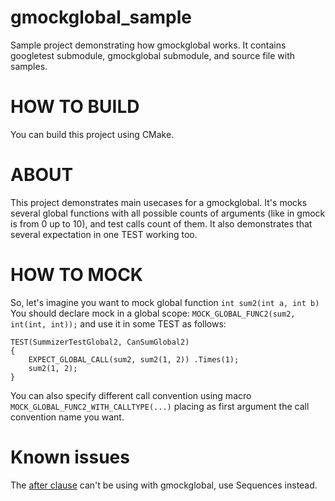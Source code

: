 # gmockglobal_sample
Sample project demonstrating how gmockglobal works. It contains googletest submodule, gmockglobal submodule, and source file with samples.   

# HOW TO BUILD
You can build this project using CMake.  

# ABOUT
This project demonstrates main usecases for a gmockglobal. It's mocks several global functions with all possible counts of arguments (like in gmock is from 0 up to 10), and test calls count of them. It also demonstrates that several expectation in one TEST working too. 

# HOW TO MOCK
So, let's imagine you want to mock global function ```int sum2(int a, int b)``` 
You should declare mock in a global scope:
```MOCK_GLOBAL_FUNC2(sum2, int(int, int));```
and use it in some TEST as follows: 
```
TEST(SummizerTestGlobal2, CanSumGlobal2)
{
    EXPECT_GLOBAL_CALL(sum2, sum2(1, 2)) .Times(1);
    sum2(1, 2);
}
```

You can also specify different call convention using macro ```MOCK_GLOBAL_FUNC2_WITH_CALLTYPE(...)``` placing as first argument the call convention name you want. 

# Known issues

The [after clause](https://github.com/google/googletest/blob/master/googlemock/docs/CheatSheet.md#the-after-clause) can't be using with gmockglobal, use Sequences instead.
